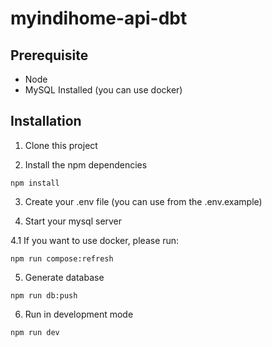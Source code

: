 # myindihome-api-dbt

## Prerequisite

- Node
- MySQL Installed (you can use docker)

## Installation

1. Clone this project

2. Install the npm dependencies

```
npm install
```

3. Create your .env file (you can use from the .env.example)

4. Start your mysql server

4.1 If you want to use docker, please run:

```
npm run compose:refresh
```

5. Generate database

```
npm run db:push
```

6. Run in development mode

```
npm run dev
```
